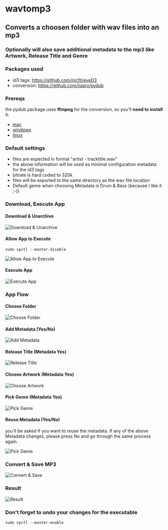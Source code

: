 # wavtomp3

## Converts a choosen folder with wav files into an mp3
### Optionally will also save additional metadata to the mp3 like Artwork, Release Title and Genre

### Packages used
- id3 tags: https://github.com/nicfit/eyeD3
- conversion: https://github.com/jiaaro/pydub

### Prereqs
the pydub package uses <b>ffmpeg</b> for the conversion, so you'll <b>need to install</b> it:

- [mac](https://github.com/fluent-ffmpeg/node-fluent-ffmpeg/wiki/Installing-ffmpeg-on-Mac-OS-X)
- [windows](https://windowsloop.com/install-ffmpeg-windows-10/)
- [linux](https://linuxize.com/post/how-to-install-ffmpeg-on-debian-9/)

### Default settings
- files are expected in format "artist - tracktitle.wav"
- the above information will be used as minimal configuration metadata for the id3 tags
- bitrate is hard coded to 320k
- files will be exported to the same directory as the wav file location
- Default genre when choosing Metadata is Drum & Bass (because I like it ;-))

### Download, Execute App

#### Download & Unarchive

<img src="https://github.com/carlos-lehmann/wavtomp3/blob/main/readme-content/Download-Unarchive.gif?raw=true" alt="Download & Unarchive" />

#### Allow App to Execute

    sudo spctl --master-disable

<img src="https://github.com/carlos-lehmann/wavtomp3/blob/main/readme-content/Allow-Executable.gif?raw=true" alt="Allow App to Execute" />

#### Execute App

<img src="https://github.com/carlos-lehmann/wavtomp3/blob/main/readme-content/Execute-App.gif?raw=true" alt="Execute App" />

### App Flow

#### Choose Folder

<img src="https://github.com/carlos-lehmann/wavtomp3/blob/main/readme-content/Choose-Wav-Folder.gif?raw=true" alt="Choose Folder" />

#### Add Metadata (Yes/No)

<img src="https://github.com/carlos-lehmann/wavtomp3/blob/main/readme-content/Add-Metadata.gif?raw=true" alt="Add Metadata" />

#### Release Title (Metadata Yes)

<img src="https://github.com/carlos-lehmann/wavtomp3/blob/main/readme-content/Add-Release-Title.gif?raw=true" alt="Release Title" />

#### Choose Artwork (Metadata Yes)

<img src="https://github.com/carlos-lehmann/wavtomp3/blob/main/readme-content/Choose-Artwork.gif?raw=true" alt="Choose Artwork" />

#### Pick Genre (Metadata Yes)

<img src="https://github.com/carlos-lehmann/wavtomp3/blob/main/readme-content/Pick-Genre.gif?raw=true" alt="Pick Genre" />

#### Reuse Metadata (Yes/No)

you'll be asked if you want to reuse the metadata. If any of the above Metadata changes, please press No and go through the same process again.

<img src="https://github.com/carlos-lehmann/wavtomp3/blob/main/readme-content/Pick-Genre.gif?raw=true" alt="Pick Genre" />

### Convert & Save MP3

<img src="https://github.com/carlos-lehmann/wavtomp3/blob/main/readme-content/Convert-Save-MP3.gif?raw=true" alt="Convert & Save" />

### Result

<img src="https://github.com/carlos-lehmann/wavtomp3/blob/main/readme-content/Finished-Conversion.png?raw=true" alt="Result" />

### Don't forget to undo your changes for the executable

    sudo spctl --master-enable
